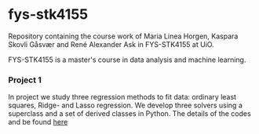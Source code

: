 # fys-stk4155
Repository containing the course work of Maria Linea Horgen, Kaspara Skovli Gåsvær and René Alexander Ask in FYS-STK4155 at UiO.

FYS-STK4155 is a master's course in data analysis and machine learning.


### Project 1

In project we study three regression methods to fit data: ordinary least squares, Ridge- and Lasso regression.
We develop three solvers using a superclass and a set of derived classes in Python. The details of the codes and be found [here](https://github.com/reneaas/fys-stk4155/tree/master/project1)
